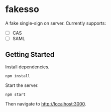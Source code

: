 fakesso
=======

A fake single-sign on server. Currently supports:

- [ ] CAS
- [ ] SAML

Getting Started
---------------

Install dependencies.

```
npm install
```

Start the server.

```
npm start
```

Then navigate to [http://localhost:3000](http://localhost:3000).
